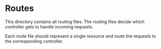 # Routes

This directory contains all routing files. The routing files decide which controller gets to handle incoming requests.

Each route file should represent a single resource and route the requests to the corresponding controller.
